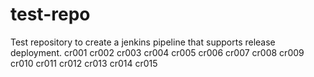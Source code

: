 # test-repo
Test repository to create a jenkins pipeline that supports release deployment.
cr001
cr002
cr003
cr004
cr005
cr006
cr007
cr008
cr009
cr010
cr011
cr012
cr013
cr014
cr015
